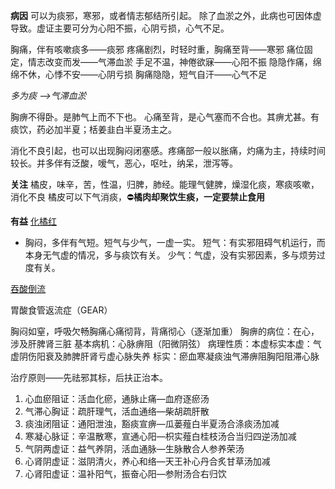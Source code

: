 **病因**
可以为痰邪，寒邪，或者情志郁结所引起。
除了血淤之外，此病也可因体虚导致。虚证主要可分为心阳不振，心阴亏损，心气不足。

胸痛，伴有咳嗽痰多——痰邪
疼痛剧烈，时轻时重，胸痛至背——寒邪
痛位固定，情志改变而发——气滞血淤
手足不温，神倦欲寐——心阳不振
隐隐作痛，绵绵不休，心悸不安——心阴亏损
胸痛隐隐，短气自汗——心气不足

_多为痰 -->气滞血淤_

胸痹不得卧。是肺气上而不下也。
心痛至背，是心气塞而不合也。其痹尤甚。有痰饮，药必加半夏；栝姜韭白半夏汤主之。

消化不良引起，也可以出现胸闷闭塞感。疼痛部一般以胀痛，灼痛为主，持续时间较长。并多伴有泛酸，嗳气，恶心，呕吐，纳呆，泄泻等。

**关注**
橘皮，味辛，苦，性温，归脾，肺经。能理气健脾，燥湿化痰，寒痰咳嗽，消化不良
橘皮可以下气消痰，⛔**橘肉却聚饮生痰，一定要禁止食用**

**有益**
[化橘红](https://zhongyibaike.com/wiki/%E5%8C%96%E6%A9%98%E7%BA%A2)



* 胸闷，多伴有气短。短气与少气，一虚一实。
	短气：有实邪阻碍气机运行，而本身无气虚的情况，多与痰饮有关。
	少气：气虚，没有实邪因素，多与烦劳过度有关。


[吞酸倒流](https://yuyattong.com/tcm-theory/%e4%b8%ad%e9%86%ab%e7%9c%8b%e8%83%83%e9%85%b8%e5%80%92%e6%b5%81/)

胃酸食管返流症（GEAR）



胸闷如窒，呼吸欠畅胸痛心痛彻背，背痛彻心（逐渐加重）
胸痹的病位：在心，涉及肝脾肾三脏
基本病机：心脉痹阻（阳微阴弦）
病理性质：本虚标实本虚：气虚阴伤阳衰及肺脾肝肾亏虚心脉失养
标实：瘀血寒凝痰浊气滞痹阻胸阳阻滞心脉

治疗原则——先祛邪其标，后扶正治本。
1. 心血瘀阻证：活血化瘀，通脉止痛—血府逐瘀汤
2. 气滞心胸证：疏肝理气，活血通络—柴胡疏肝散
3. 痰浊闭阻证：通阳泄浊，豁痰宣痹—瓜蒌薤白半夏汤合涤痰汤加减
4. 寒凝心脉证：辛温散寒，宣通心阳—枳实薤白桂枝汤合当归四逆汤加减
5. 气阴两虚证：益气养阴，活血通脉—生脉散合人参养荣汤
6. 心肾阴虚证：滋阴清火，养心和络—天王补心丹合炙甘草汤加减
7. 心肾阳虚证：温补阳气，振奋心阳—参附汤合右归饮